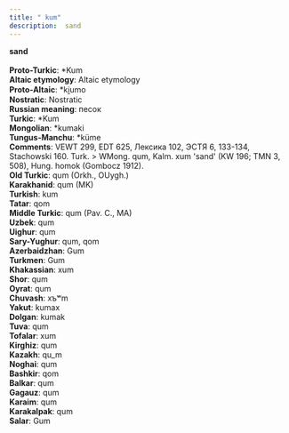 ```yaml
---
title: " kum"
description:  sand
---
```

<strong> sand</strong><br><br>
<strong>Proto-Turkic</strong>:  *Kum<br>
<strong>Altaic etymology</strong>:  Altaic etymology<br>
<strong> Proto-Altaic</strong>:  *ki̯umo<br>
<strong>Nostratic</strong>:  Nostratic<br>
<strong>Russian meaning</strong>:  песок<br>
<strong>Turkic</strong>:  *Kum<br>
<strong>Mongolian</strong>:  *kumaki<br>
<strong>Tungus-Manchu</strong>:  *küme<br>
<strong>Comments</strong>:  VEWT 299, EDT 625, Лексика 102, ЭСТЯ 6, 133-134, Stachowski 160. Turk. > WMong. qum, Kalm. xum 'sand' (KW 196; TMN 3, 508), Hung. homok (Gombocz 1912).<br>
<strong>Old Turkic</strong>:  qum (Orkh., OUygh.)<br>
<strong>Karakhanid</strong>:  qum (MK)<br>
<strong>Turkish</strong>:  kum<br>
<strong>Tatar</strong>:  qom<br>
<strong>Middle Turkic</strong>:  qum (Pav. C., MA)<br>
<strong>Uzbek</strong>:  qum<br>
<strong>Uighur</strong>:  qum<br>
<strong>Sary-Yughur</strong>:  qum, qom<br>
<strong>Azerbaidzhan</strong>:  Gum<br>
<strong>Turkmen</strong>:  Gum<br>
<strong>Khakassian</strong>:  xum<br>
<strong>Shor</strong>:  qum<br>
<strong>Oyrat</strong>:  qum<br>
<strong>Chuvash</strong>:  xъʷm<br>
<strong>Yakut</strong>:  kumax<br>
<strong>Dolgan</strong>:  kumak<br>
<strong>Tuva</strong>:  qum<br>
<strong>Tofalar</strong>:  xum<br>
<strong>Kirghiz</strong>:  qum<br>
<strong>Kazakh</strong>:  qu_m<br>
<strong>Noghai</strong>:  qum<br>
<strong>Bashkir</strong>:  qom<br>
<strong>Balkar</strong>:  qum<br>
<strong>Gagauz</strong>:  qum<br>
<strong>Karaim</strong>:  qum<br>
<strong>Karakalpak</strong>:  qum<br>
<strong>Salar</strong>:  Gum<br>


